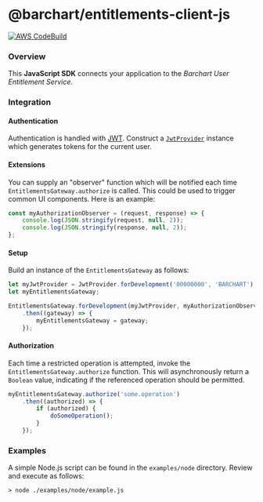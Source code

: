 # @barchart/entitlements-client-js

[![AWS CodeBuild](https://codebuild.us-east-1.amazonaws.com/badges?uuid=eyJlbmNyeXB0ZWREYXRhIjoiaVhBREZzRXlaOFZldzZFY1J5OGV3NzBteWRvU3F5bEdLT1o5dVJEOE1MQnNpRU9Fc3F6bWt3aWxuNWNXOUhPeHhoS2c0dDlGdG9HdHRBcWl3ZmFvVWJJPSIsIml2UGFyYW1ldGVyU3BlYyI6IlE0bnhKSUd6dDA3ZlloR0siLCJtYXRlcmlhbFNldFNlcmlhbCI6MX0%3D&branch=master)](https://github.com/barchart/entitlements-client-js)

### Overview

This **JavaScript SDK** connects your application to the _Barchart User Entitlement Service_.

### Integration

#### Authentication

Authentication is handled with [JWT](https://en.wikipedia.org/wiki/JSON_Web_Token). Construct a [```JwtProvider```](./lib/security/JwtProvider) instance which generates tokens for the current user.

#### Extensions

You can supply an "observer" function which will be notified each time ```EntitlementsGateway.authorize``` is called. This could be used to trigger common UI components. Here is an example:

```js
const myAuthorizationObserver = (request, response) => {
	console.log(JSON.stringify(request, null, 2));
	console.log(JSON.stringify(response, null, 2));
};
```

#### Setup

Build an instance of the ```EntitlementsGateway``` as follows:

```js
let myJwtProvider = JwtProvider.forDevelopment('00000000', 'BARCHART');
let myEntitlementsGateway;

EntitlementsGateway.forDevelopment(myJwtProvider, myAuthorizationObserver)
	.then((gateway) => {
		myEntitlementsGateway = gateway;
	});
```

#### Authorization

Each time a restricted operation is attempted, invoke the ```EntitlementsGateway.authorize``` function. This will asynchronously return a ```Boolean``` value, indicating if the referenced operation should be permitted.

```js
myEntitlementsGateway.authorize('some.operation')
	.then((authorized) => {
		if (authorized) {
			doSomeOperation();
		}
	});
```

### Examples

A simple Node.js script can be found in the `examples/node` directory. Review and execute as follows:

```shell
> node ./examples/node/example.js
```